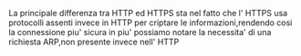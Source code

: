 La principale differenza tra HTTP ed HTTPS sta nel fatto che l' HTTPS usa protocolli assenti invece in HTTP per criptare le informazioni,rendendo cosi la connessione piu' sicura in piu' possiamo notare la necessita' di una richiesta ARP,non presente invece nell' HTTP
